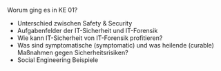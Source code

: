 Worum ging es in KE 01?
- Unterschied zwischen Safety & Security
- Aufgabenfelder der IT-Sicherheit und IT-Forensik
- Wie kann IT-Sicherheit von IT-Forensik profitieren?
- Was sind symptomatische (symptomatic) und was heilende (curable) Maßnahmen gegen Sicherheitsrisiken?
- Social Engineering Beispiele
